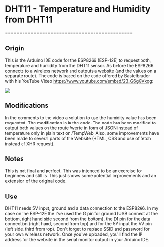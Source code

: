 # DHT11 - Temperature and Humidity from DHT11
=============================================


## Origin

This is the Arduino IDE code for the ESP8266 (ESP-12E) to request both, temperature and humidity from the DHT11 sensor. As before the ESP8266 connects to a wireless network and outputs a website (and the values on a separate route). The code is based on the code offered by Bastelbruder with his YouTube Video https://www.youtube.com/embed/23_G6gQVxog:

![](https://youtu.be/23_G6gQVxog)


## Modifications

In the comments to the video a solution to use the humidity value has been requested. The modification is in the code. The code has been modified to output both values on the route /werte in form of JSON instead of temperature only in plain text on /TempWeb. Also, some improvements have been made to several parts of the Website (HTML, CSS and use of fetch instead of XHR request).


## Notes

This is not final and perfect. This was intended to be an exercise for beginners and still is. This just shows some potential improvements and an extension of the original code.


## Use

DHT11 needs 5V input, ground and a data connection to the ESP8266. In my case on the ESP-12E the I've used the G pin for ground (USB connect at the bottom, right hand side second from the bottom), the D1 pin for the data connection (right hand, second from top) and for the 5V input the VV pin (left side, third from top). Don't forget to replace SSID and password for your own wireless network. Once you've uploaded, you'll find the IP address for the website in the serial monitor output in your Arduino IDE.
